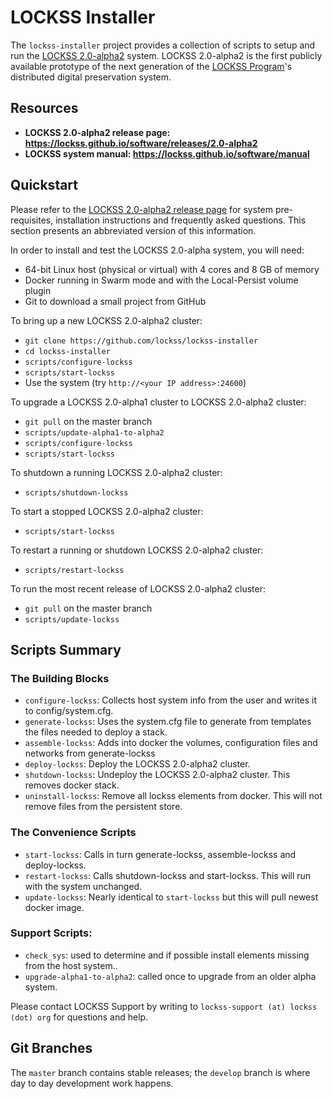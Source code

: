 # LOCKSS Installer

The `lockss-installer` project provides a collection of scripts to setup and run the [LOCKSS 2.0-alpha2](https://lockss.github.io/software/releases/2.0-alpha2) system. LOCKSS 2.0-alpha2 is the first publicly available prototype of the next generation of the [LOCKSS Program](https://www.lockss.org/)'s distributed digital preservation system.

## Resources

*   **LOCKSS 2.0-alpha2 release page: <https://lockss.github.io/software/releases/2.0-alpha2>**
*   **LOCKSS system manual: <https://lockss.github.io/software/manual>**

## Quickstart

Please refer to the [LOCKSS 2.0-alpha2 release page](https://lockss.github.io/software/releases/2.0-alpha2) for system pre-requisites, installation instructions and frequently asked questions. This section presents an abbreviated version of this information.

In order to install and test the LOCKSS 2.0-alpha system, you will need:

*   64-bit Linux host (physical or virtual) with 4 cores and 8 GB of memory
*   Docker running in Swarm mode and with the Local-Persist volume plugin
*   Git to download a small project from GitHub

To bring up a new LOCKSS 2.0-alpha2 cluster:

*   `git clone https://github.com/lockss/lockss-installer`
*   `cd lockss-installer`
*   `scripts/configure-lockss`
*   `scripts/start-lockss`
*   Use the system (try `http://<your IP address>:24600`)

To upgrade a LOCKSS 2.0-alpha1 cluster to LOCKSS 2.0-alpha2 cluster:
*   `git pull` on the master branch
*   `scripts/update-alpha1-to-alpha2`
*   `scripts/configure-lockss`
*   `scripts/start-lockss`

To shutdown a running LOCKSS 2.0-alpha2 cluster:
*   `scripts/shutdown-lockss`

To start a stopped LOCKSS 2.0-alpha2 cluster:
*   `scripts/start-lockss`

To restart a running or shutdown LOCKSS 2.0-alpha2 cluster:
*   `scripts/restart-lockss`

To run the most recent release of LOCKSS 2.0-alpha2 cluster:
*   `git pull` on the master branch
*   `scripts/update-lockss`

## Scripts Summary

### The Building Blocks
*   `configure-lockss`: Collects host system info from the user and writes it to config/system.cfg.
*   `generate-lockss`: Uses the system.cfg file to generate from templates the files needed to deploy a stack.
*   `assemble-lockss`: Adds into docker the volumes, configuration files and networks from generate-lockss
*   `deploy-lockss`: Deploy the LOCKSS 2.0-alpha2 cluster.
*   `shutdown-lockss`: Undeploy the LOCKSS 2.0-alpha2 cluster. This removes docker stack.
*   `uninstall-lockss`: Remove all lockss elements from docker. This will not remove files from the persistent store.

### The Convenience Scripts
*   `start-lockss`: Calls in turn generate-lockss, assemble-lockss and deploy-lockss.
*   `restart-lockss`: Calls shutdown-lockss and start-lockss. This will run with the system unchanged.
*   `update-lockss`: Nearly identical to `start-lockss` but this will pull newest docker image.

### Support Scripts:
*   `check_sys`: used to determine and if possible install elements missing from the host system..
*   `upgrade-alpha1-to-alpha2`: called once to upgrade from an older alpha system.

Please contact LOCKSS Support by writing to `lockss-support (at) lockss (dot) org`
for questions and help.

## Git Branches

The `master` branch contains stable releases; the `develop` branch is where day to day development work happens.
